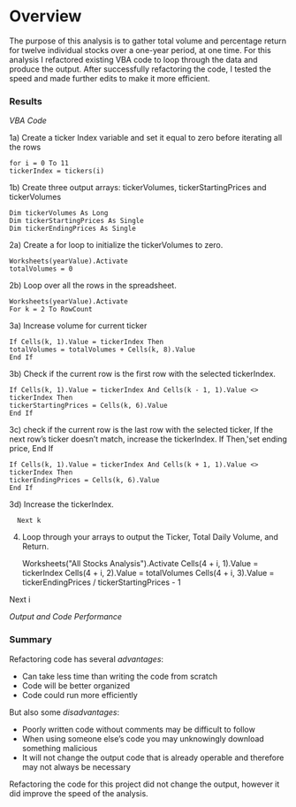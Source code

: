# **Overview**
The purpose of this analysis is to gather total volume and percentage return for twelve individual stocks over a one-year period, at one time.  For this analysis I refactored existing VBA code to loop through the data and produce the output.  After successfully refactoring the code, I tested the speed and made further edits to make it more efficient.

### **Results**
*VBA Code*

1a) Create a ticker Index variable and set it equal to zero before iterating all the rows

    for i = 0 To 11
    tickerIndex = tickers(i)
        
1b) Create three output arrays: tickerVolumes, tickerStartingPrices and tickerVolumes

    Dim tickerVolumes As Long
    Dim tickerStartingPrices As Single
    Dim tickerEndingPrices As Single
    
2a) Create a for loop to initialize the tickerVolumes to zero.

    Worksheets(yearValue).Activate
    totalVolumes = 0
                
2b) Loop over all the rows in the spreadsheet.
    
    Worksheets(yearValue).Activate
    For k = 2 To RowCount
        
3a) Increase volume for current ticker 

    If Cells(k, 1).Value = tickerIndex Then
    totalVolumes = totalVolumes + Cells(k, 8).Value
    End If
        
3b) Check if the current row is the first row with the selected tickerIndex.
        	
    If Cells(k, 1).Value = tickerIndex And Cells(k - 1, 1).Value <> tickerIndex Then
    tickerStartingPrices = Cells(k, 6).Value
    End If

3c) check if the current row is the last row with the selected ticker, If the next row’s ticker doesn’t match, increase the tickerIndex. If  Then,'set ending price, End If
            
    If Cells(k, 1).Value = tickerIndex And Cells(k + 1, 1).Value <> tickerIndex Then
    tickerEndingPrices = Cells(k, 6).Value
    End If

3d) Increase the tickerIndex.
      
      Next k
     
4) Loop through your arrays to output the Ticker, Total Daily Volume, and Return.
    
    Worksheets("All Stocks Analysis").Activate
    Cells(4 + i, 1).Value = tickerIndex
    Cells(4 + i, 2).Value = totalVolumes
    Cells(4 + i, 3).Value = tickerEndingPrices / tickerStartingPrices - 1

Next i

*Output and Code Performance*



<insert images>

### **Summary**

Refactoring code has several *advantages*:

* Can take less time than writing the code from scratch
* Code will be better organized
* Code could run more efficiently

But also some *disadvantages*:

* Poorly written code without comments may be difficult to follow
* When using someone else’s code you may unknowingly download something malicious
* It will not change the output code that is already operable and therefore may not always be necessary 

Refactoring the code for this project did not change the output, however it did improve the speed of the analysis.
